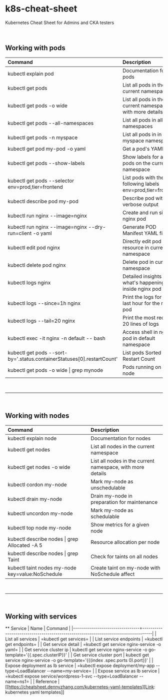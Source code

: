 # k8s-cheat-sheet
Kubernetes Cheat Sheet for Admins and CKA testers <br>
<p>&nbsp;</p>

## Working with pods

| Command                                                                   | Description                                                           |
| :-----------                                                              | :-----------                                                          |
| kubectl explain pod                                                       | Documentation for pods                                                |
| kubectl get pods                                                          | List all pods in the current namespace                                |
| kubectl get pods -o wide                                                  | List all pods in the current namespace, with more details             |
| kubectl get pods --all-namespaces                                         | List all pods in all namespaces                                       |
| kubectl get pods -n myspace                                               | List all pods in in myspace namespace                                 |
| kubectl get pod my-pod -o yaml                                            | Get a pod's YAML                                                      |
| kubectl get pods --show-labels                                            | Show labels for all pods on the current namespace                     |
| kubectl get pods --selector env=prod,tier=frontend                        | List pods with the following labels env=prod,tier=frontend            |
| kubectl describe pod my-pod                                               | Describe pod with verbose output                                      |
| kubectl run nginx --image=nginx                                           | Create and run simple nginx pod                                       |
| kubectl run nginx --image=nginx  --dry-run=client -o yaml                 | Generate POD Manifest YAML file                                       |
| kubectl edit pod nginx                                                    | Directly edit pod resource in current namespace                       |
| kubectl delete pod nginx                                                  | Delete pod in current namespace                                       |
| kubectl logs nginx                                                        | Detailed insights into what's happening inside nginx pod              |
| kubectl logs --since=1h nginx                                             | Print the logs for the last hour for the nginx pod                    |
| kubectl logs --tail=20 nginx                                              | Print the most recent 20 lines of logs                                |
| kubectl exec -it nginx -n default -- bash                                 | Access shell in nginx pod in default namespace                        |
| kubectl get pods --sort-by='.status.containerStatuses[0].restartCount'    | List pods Sorted by Restart Count                                     |
| kubectl get pods -o wide &#124; grep mynode                               | Pods running on a node                                                |

<p>&nbsp;</p>

---
<p>&nbsp;</p>

## Working with nodes

| Command                                                                   | Description                                                           |
| :-----------                                                              | :-----------                                                          |
| kubectl explain node                                                      | Documentation for nodes                                               |
| kubectl get nodes                                                         | List all nodes in the current namespace                               |
| kubectl get nodes -o wide                                                 | List all nodes in the current namespace, with more details            |
| kubectl cordon my-node                                                    | Mark my-node as unschedulable                                         |
| kubectl drain my-node                                                     | Drain my-node in preparation for maintenance                          |
| kubectl uncordon my-node                                                  | Mark my-node as schedulable                                           |
| kubectl top node my-node                                                  | Show metrics for a given node                                         |
| kubectl describe nodes &#124; grep Allocated -A 5                         | Resource allocation per node                                          |
| kubectl describe nodes &#124; grep Taint                                  | Check for taints on all nodes                                         |
| kubectl taint nodes my-node key=value:NoSchedule                          | Create taint on my-node with NoSchedule affect                        |

<p>&nbsp;</p>

---
<p>&nbsp;</p>

## Working with services


** Service
| Name                            | Command                                                                           |
|---------------------------------+-----------------------------------------------------------------------------------|
| List all services               | =kubectl get services=                                                            |
| List service endpoints          | =kubectl get endpoints=                                                           |
| Get service detail              | =kubectl get service nginx-service -o yaml=                                       |
| Get service cluster ip          | kubectl get service nginx-service -o go-template='{{.spec.clusterIP}}'            |
| Get service cluster port        | kubectl get service nginx-service -o go-template='{{(index .spec.ports 0).port}}' |
| Expose deployment as lb service | =kubectl expose deployment/my-app --type=LoadBalancer --name=my-service=          |
| Expose service as lb service    | =kubectl expose service/wordpress-1-svc --type=LoadBalancer --name=ns1=           |
| Reference                       | [[https://cheatsheet.dennyzhang.com/kubernetes-yaml-templates][Link: kubernetes yaml templates]]   
